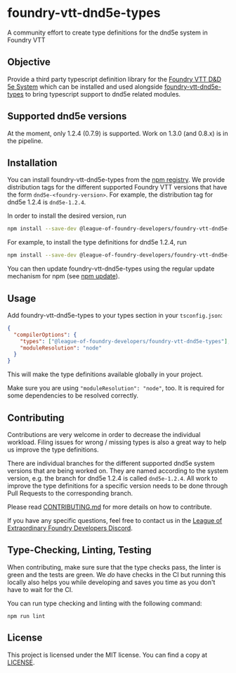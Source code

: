 # foundry-vtt-dnd5e-types

A community effort to create type definitions for the dnd5e system in Foundry VTT

## Objective

Provide a third party typescript definition library for the [Foundry VTT D&D 5e System](https://gitlab.com/foundrynet/dnd5e) which can be installed and used alongside [foundry-vtt-dnd5e-types](https://github.com/League-of-Foundry-Developers/foundry-vtt-dnd5e-types) to bring typescript support to dnd5e related modules.

## Supported dnd5e versions

At the moment, only 1.2.4 (0.7.9) is supported. Work on 1.3.0 (and 0.8.x) is in the pipeline.

## Installation

You can install foundry-vtt-dnd5e-types from the [npm registry](https://npmjs.org/). We provide distribution tags for the different supported Foundry VTT versions that have the form `dnd5e-<foundry-version>`. For example, the distribution tag for dnd5e 1.2.4 is `dnd5e-1.2.4`.

In order to install the desired version, run

```sh
npm install --save-dev @league-of-foundry-developers/foundry-vtt-dnd5e-types@fvtt-<foundry-version>
```

For example, to install the type definitions for dnd5e 1.2.4, run

```sh
npm install --save-dev @league-of-foundry-developers/foundry-vtt-dnd5e-types@dnd5e-1.2.4
```

You can then update foundry-vtt-dnd5e-types using the regular update mechanism for npm (see [npm update](https://docs.npmjs.com/cli/v7/commands/npm-update)).

## Usage

Add foundry-vtt-dnd5e-types to your types section in your `tsconfig.json`:

```json
{
  "compilerOptions": {
    "types": ["@league-of-foundry-developers/foundry-vtt-dnd5e-types"],
    "moduleResolution": "node"
  }
}
```

This will make the type definitions available globally in your project.

Make sure you are using `"moduleResolution": "node"`, too. It is required for some dependencies to be resolved correctly.

## Contributing

Contributions are very welcome in order to decrease the individual workload. Filing issues for wrong / missing types is also a great way to help us improve the type definitions.

There are individual branches for the different supported dnd5e system versions that are being worked on. They are named according to the system version, e.g. the branch for dnd5e 1.2.4 is called `dnd5e-1.2.4`. All work to improve the type definitions for a specific version needs to be done through Pull Requests to the corresponding branch.

Please read [CONTRIBUTING.md](CONTRIBUTING.md) for more details on how to contribute.

If you have any specific questions, feel free to contact us in the [League of Extraordinary Foundry Developers Discord](https://discord.gg/52DNPzqm2Z).

## Type-Checking, Linting, Testing

When contributing, make sure sure that the type checks pass, the linter is green and the tests are green. We _do_ have checks in the CI but running this locally also helps you while developing and saves you time as you don't have to wait for the CI.

You can run type checking and linting with the following command:

```
npm run lint
```

## License

This project is licensed under the MIT license. You can find a copy at [LICENSE](LICENSE).
